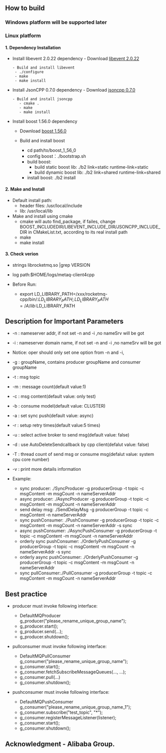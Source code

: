 ## How to build
### Windows platform will be supported later
### Linux platform
#### 1. Dependency Installation
* Install libevent 2.0.22 dependency
	  - Download [libevent 2.0.22](https://github.com/libevent/libevent/releases/download/release-2.0.22-stable/libevent-2.0.22-stable.tar.gz)
	  
	  - Build and install libevent
	   - ./configure
	   - make
	   - make install 
* Install JsonCPP 0.7.0 dependency
  	  - Download [jsoncpp 0.7.0](https://github.com/open-source-parsers/jsoncpp/archive/0.10.6.zip)
  	  
  	  - Build and install jsoncpp
  	     - cmake .
  	     - make
  	     - make install
* Install boost 1.56.0 dependency
	 -  Download [boost 1.56.0](http://www.boost.org/users/history/version_1_56_0.html)
	 
	 - Build and install boost
	   - cd path/to/boost_1_56_0
	   - config boost：./bootstrap.sh
	   - build boost:     
	       - build static boost lib: ./b2 link=static runtime-link=static
	       - build dynamic boost lib: ./b2 link=shared runtime-link=shared
	   -  install boost: ./b2 install
	   
#### 2. Make and Install
* Default install path:
    - header files: /usr/local/include
    - lib: /usr/local/lib
* Make and install using cmake
    - cmake will auto find_package, if failes, change BOOST_INCLUDEDIR/LIBEVENT_INCLUDE_DIR/JSONCPP_INCLUDE_DIR in CMakeList.txt, according to its real install path
    - make
    - make install
	
#### 3. Check verion
- strings librocketmq.so |grep VERSION

- log path:$HOME/logs/metaq-client4cpp

- Before Run:
  - export LD_LIBRARY_PATH=/xxx/rocketmq-cpp/bin/:$LD_LIBRARY_PATH;LD_LIBRARY_PATH=/A/lib:$LD_LIBRARY_PATH

## Description for Important Parameters  
- -n	: nameserver addr, if not set -n and -i ,no nameSrv will be got
- -i	: nameserver domain name,  if not set -n and -i ,no nameSrv will be got
- Notice: oper should only set one option from -n and -i, 
- -g	: groupName, contains producer groupName and consumer groupName
- -t	: msg topic
- -m	: message count(default value:1)
- -c 	: msg content(default value: only test)
- -b	: consume model(default value: CLUSTER)
- -a	: set sync push(default value: async)
- -r	: setup retry times(default value:5 times)
- -u	: select active broker to send msg(default value: false)
- -d	: use AutoDeleteSendcallback by cpp client(defalut value: false)
- -T	: thread count of send msg or consume msg(defalut value: system cpu core number)
- -v 	: print more details information

- Example:
  - sync producer: ./SyncProducer -g producerGroup -t topic -c msgContent -m msgCount -n nameServerAddr
  - async producer: ./AsyncProducer  -g producerGroup -t topic -c msgContent -m msgCount -n nameServerAddr 
  - send delay msg: ./SendDelayMsg  -g producerGroup -t topic -c msgContent -n nameServerAddr
  - sync pushConsumer: ./PushConsumer  -g producerGroup -t topic -c msgContent -m msgCount -n nameServerAddr -s sync
  - async pushConsumer: ./AsyncPushConsumer  -g producerGroup -t topic -c msgContent -m msgCount -n nameServerAddr
  - orderly sync pushConsumer:  ./OrderlyPushConsumer -g producerGroup -t topic -c msgContent -m msgCount -n nameServerAddr -s sync
  - orderly async pushConsumer: ./OrderlyPushConsumer -g producerGroup -t topic -c msgContent -m msgCount -n nameServerAddr
  - sync pullConsumer:./PullConsumer  -g producerGroup -t topic -c msgContent -m msgCount -n nameServerAddr 

## Best practice
- producer must invoke following interface:
  - DefaultMQProducer g_producer("please_rename_unique_group_name");
  - g_producer.start();
  - g_producer.send(...);
  - g_producer.shutdown();

- pullconsumer must invoke following interface:
  - DefaultMQPullConsumer     g_consumer("please_rename_unique_group_name");
  - g_consumer.start();
  - g_consumer.fetchSubscribeMessageQueues(..., ...);
  - g_consumer.pull(...)
  - g_consumer.shutdown();

- pushconsumer must invoke following interface:
  - DefaultMQPushConsumer g_consumer("please_rename_unique_group_name_1");
  - g_consumer.subscribe("test_topic", "*");
  - g_consumer.registerMessageListener(listener);
  - g_consumer.start();
  - g_consumer.shutdown();
  
## Acknowledgment - Alibaba Group.



